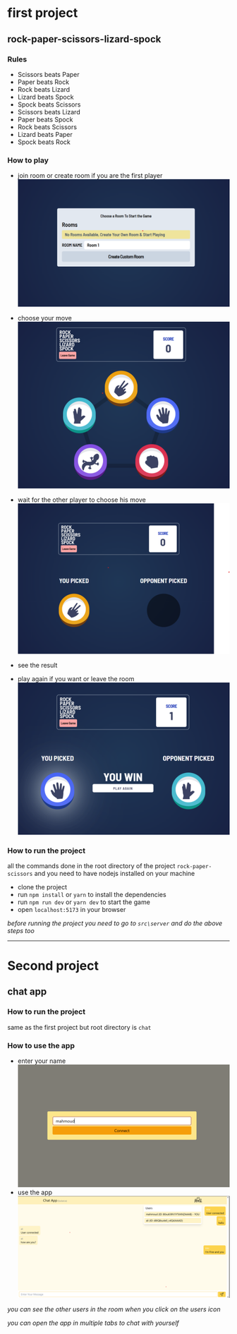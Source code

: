 # first project

## rock-paper-scissors-lizard-spock

### Rules

- Scissors beats Paper
- Paper beats Rock
- Rock beats Lizard
- Lizard beats Spock
- Spock beats Scissors
- Scissors beats Lizard
- Paper beats Spock
- Rock beats Scissors
- Lizard beats Paper
- Spock beats Rock

### How to play

- join room or create room if you are the first player
![create room](./screen-shots/create_room.png)
- choose your move
![start game](./screen-shots/start_game.png)

- wait for the other player to choose his move
![wait for other player](./screen-shots/wait_for_opponent_move.png)
- see the result
- play again if you want or leave the room
![end game](./screen-shots/End_game.png)

### How to run the project

all the commands done in the root directory of the project `rock-paper-scissors` and you need to have nodejs installed on your machine

- clone the project
- run `npm install` or `yarn` to install the dependencies
- run `npm run dev` or `yarn dev` to start the game
- open `localhost:5173` in your browser

*before running the project you need to go to `src\server` and do the above steps too*

--------------------------------------------------------

# Second project

## chat app

### How to run the project

same as the first project
but root directory is `chat`

### How to use the app

- enter your name
![record user name](./screen-shots\record_username.png)
- use the app
![chat preview](./screen-shots/chat.png)

*you can see the other users in the room when you click on the users icon*

*you can open the app in multiple tabs to chat with yourself*
